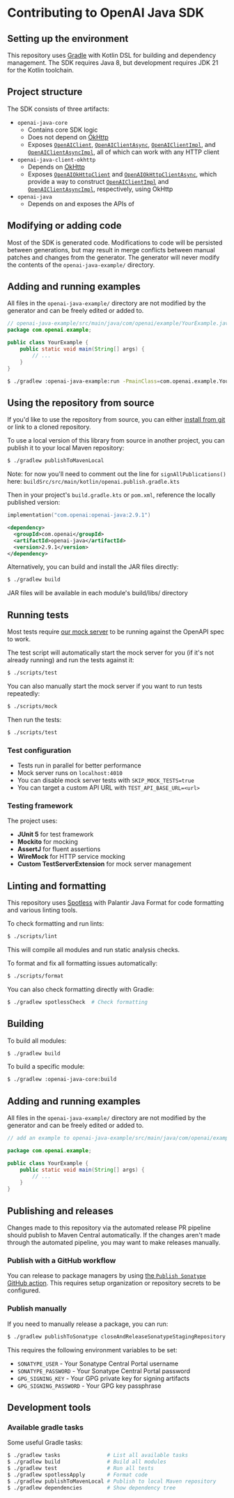 # Contributing to OpenAI Java SDK

## Setting up the environment

This repository uses [Gradle](https://gradle.org/) with Kotlin DSL for building and dependency management. The SDK requires Java 8, but development requires JDK 21 for the Kotlin toolchain.

## Project structure

The SDK consists of three artifacts:

- `openai-java-core`
  - Contains core SDK logic
  - Does not depend on [OkHttp](https://square.github.io/okhttp)
  - Exposes [`OpenAIClient`](openai-java-core/src/main/kotlin/com/openai/client/OpenAIClient.kt), [`OpenAIClientAsync`](openai-java-core/src/main/kotlin/com/openai/client/OpenAIClientAsync.kt), [`OpenAIClientImpl`](openai-java-core/src/main/kotlin/com/openai/client/OpenAIClientImpl.kt), and [`OpenAIClientAsyncImpl`](openai-java-core/src/main/kotlin/com/openai/client/OpenAIClientAsyncImpl.kt), all of which can work with any HTTP client
- `openai-java-client-okhttp`
  - Depends on [OkHttp](https://square.github.io/okhttp)
  - Exposes [`OpenAIOkHttpClient`](openai-java-client-okhttp/src/main/kotlin/com/openai/client/okhttp/OpenAIOkHttpClient.kt) and [`OpenAIOkHttpClientAsync`](openai-java-client-okhttp/src/main/kotlin/com/openai/client/okhttp/OpenAIOkHttpClientAsync.kt), which provide a way to construct [`OpenAIClientImpl`](openai-java-core/src/main/kotlin/com/openai/client/OpenAIClientImpl.kt) and [`OpenAIClientAsyncImpl`](openai-java-core/src/main/kotlin/com/openai/client/OpenAIClientAsyncImpl.kt), respectively, using OkHttp
- `openai-java`
  - Depends on and exposes the APIs of

## Modifying or adding code

Most of the SDK is generated code. Modifications to code will be persisted between generations, but may
result in merge conflicts between manual patches and changes from the generator. The generator will never
modify the contents of the `openai-java-example/` directory.

## Adding and running examples

All files in the `openai-java-example/` directory are not modified by the generator and can be freely edited or added to.

```java
// openai-java-example/src/main/java/com/openai/example/YourExample.java
package com.openai.example;

public class YourExample {
    public static void main(String[] args) {
        // ...
    }
}
```

```sh
$ ./gradlew :openai-java-example:run -PmainClass=com.openai.example.YourExample
```

## Using the repository from source

If you'd like to use the repository from source, you can either [install from git](https://jitpack.io/) or link to a cloned repository.

To use a local version of this library from source in another project, you can publish it to your local Maven repository:

```sh
$ ./gradlew publishToMavenLocal
```

Note: for now you'll need to comment out the line for `signAllPublications()` here: `buildSrc/src/main/kotlin/openai.publish.gradle.kts`

Then in your project's `build.gradle.kts` or `pom.xml`, reference the locally published version:

<!-- x-release-please-start-version -->

```kotlin
implementation("com.openai:openai-java:2.9.1")
```

```xml
<dependency>
  <groupId>com.openai</groupId>
  <artifactId>openai-java</artifactId>
  <version>2.9.1</version>
</dependency>
```

<!-- x-release-please-end -->

Alternatively, you can build and install the JAR files directly:

```sh
$ ./gradlew build
```

JAR files will be available in each module's build/libs/ directory

## Running tests

Most tests require [our mock server](https://github.com/stoplightio/prism) to be running against the OpenAPI spec to work.

The test script will automatically start the mock server for you (if it's not already running) and run the tests against it:

```sh
$ ./scripts/test
```

You can also manually start the mock server if you want to run tests repeatedly:

```sh
$ ./scripts/mock
```

Then run the tests:

```sh
$ ./scripts/test

```

### Test configuration

- Tests run in parallel for better performance
- Mock server runs on `localhost:4010`
- You can disable mock server tests with `SKIP_MOCK_TESTS=true`
- You can target a custom API URL with `TEST_API_BASE_URL=<url>`

### Testing framework

The project uses:

- **JUnit 5** for test framework
- **Mockito** for mocking
- **AssertJ** for fluent assertions
- **WireMock** for HTTP service mocking
- **Custom TestServerExtension** for mock server management

## Linting and formatting

This repository uses [Spotless](https://github.com/diffplug/spotless) with Palantir Java Format for code formatting and various linting tools.

To check formatting and run lints:

```sh
$ ./scripts/lint
```

This will compile all modules and run static analysis checks.

To format and fix all formatting issues automatically:

```sh
$ ./scripts/format
```

You can also check formatting directly with Gradle:

```sh
$ ./gradlew spotlessCheck  # Check formatting
```

## Building

To build all modules:

```sh
$ ./gradlew build
```

To build a specific module:

```sh
$ ./gradlew :openai-java-core:build
```

## Adding and running examples

All files in the `openai-java-example/` directory are not modified by the generator and can be freely edited or added to.

```java
// add an example to openai-java-example/src/main/java/com/openai/example/<YourExample>.java

package com.openai.example;

public class YourExample {
    public static void main(String[] args) {
        // ...
    }
}
```

## Publishing and releases

Changes made to this repository via the automated release PR pipeline should publish to Maven Central automatically. If
the changes aren't made through the automated pipeline, you may want to make releases manually.

### Publish with a GitHub workflow

You can release to package managers by using [the `Publish Sonatype` GitHub action](https://www.github.com/openai/openai-java/actions/workflows/publish-sonatype.yml). This requires setup organization or repository secrets to be configured.

### Publish manually

If you need to manually release a package, you can run:

```sh
$ ./gradlew publishToSonatype closeAndReleaseSonatypeStagingRepository
```

This requires the following environment variables to be set:

- `SONATYPE_USER` - Your Sonatype Central Portal username
- `SONATYPE_PASSWORD` - Your Sonatype Central Portal password
- `GPG_SIGNING_KEY` - Your GPG private key for signing artifacts
- `GPG_SIGNING_PASSWORD` - Your GPG key passphrase

## Development tools

### Available gradle tasks

Some useful Gradle tasks:

```sh
$ ./gradlew tasks               # List all available tasks
$ ./gradlew build               # Build all modules
$ ./gradlew test                # Run all tests
$ ./gradlew spotlessApply       # Format code
$ ./gradlew publishToMavenLocal # Publish to local Maven repository
$ ./gradlew dependencies        # Show dependency tree
```
